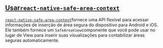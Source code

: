 ## [Usar`react-native-safe-area-context`](https://docs.expo.dev/develop/user-interface/safe-areas/#use-react-native-safe-area-context)

[`react-native-safe-area-context`](https://github.com/th3rdwave/react-native-safe-area-context)fornece uma API flexível para acessar informações de inserção de área segura do dispositivo para Android e iOS. Ele também fornece um `SafeAreaView`componente que você pode usar no lugar de View para inserir suas visualizações para contabilizar áreas seguras automaticamente.
